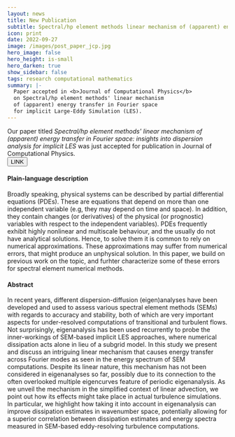 ```yaml
---
layout: news
title: New Publication
subtitle: Spectral/hp element methods linear mechanism of (apparent) energy transfer in Fourier space
icon: print
date: 2022-09-27
image: /images/post_paper_jcp.jpg
hero_image: false
hero_height: is-small
hero_darken: true
show_sidebar: false
tags: research computational mathematics
summary: |-
  Paper accepted in <b>Journal of Computational Physics</b>
  on Spectral/hp element methods' linear mechanism
  of (apparent) energy transfer in Fourier space
  for implicit Large-Eddy Simulation (LES).
---
```


<html>
  <div class="content">
  Our paper titled <i>Spectral/hp element methods' linear
  mechanism of (apparent) energy transfer in Fourier space:
  insights into dispersion analysis for implicit LES</i>
  was just accepted for publication in Journal of Computational
  Physics.
  </div>

  <div>
    <a href="https://authors.elsevier.com/c/1fpiQ508HsaBh" style="">
      <button class="button is-outlined is-info is-small"> LINK </button>
    </a>
  </div>

  <div class="content"><h4> Plain-language description </h4></div>
  <div class="notification is-success is-light">
    Broadly speaking, physical systems can be described by
    partial differential equations (PDEs). These are equations
    that depend on more than one independent variable (e.g,
    they may depend on time and space). In addition, they
    contain changes (or derivatives) of the physical (or
    prognostic) variables with respect to the independent
    variables). PDEs frequently exhibit highly nonlinear
    and multiscale behaviour, and the usually do not have
    analytical solutions. Hence, to solve them it is common
    to rely on numerical approximations.
    These approximations may suffer from numerical errors,
    that might produce an unphysical solution. In this paper,
    we build on previous work on the topic, and furhter characterize
    some of these errors for spectral element numerical methods.  
  </div>

  <div class="content"><h4> Abstract </h4></div>
  <div class="notification is-info is-light">
    In recent years, different dispersion-diffusion (eigen)analyses
    have been developed and used to assess various spectral element
    methods (SEMs) with regards to accuracy and stability, both of
    which are very important aspects for under-resolved computations
    of transitional and turbulent flows. Not surprisingly, eigenanalysis
    has been used recurrently to probe the inner-workings of SEM-based
    implicit LES approaches, where numerical dissipation acts alone
    in lieu of a subgrid model. In this study we present and discuss
    an intriguing linear mechanism that causes energy transfer across
    Fourier modes as seen in the energy spectrum of SEM computations.
    Despite its linear nature, this mechanism has not been considered
    in eigenanalyses so far, possibly due to its connection to the
    often overlooked multiple eigencurves feature of periodic eigenanalysis.
    As we unveil the mechanism in the simplified context of linear advection,
    we point out how its effects might take place in actual turbulence
    simulations. In particular, we highlight how taking it into account
    in eigenanalysis can improve dissipation estimates in wavenumber
    space, potentially allowing for a superior correlation between
    dissipation estimates and energy spectra measured in SEM-based
    eddy-resolving turbulence computations.
  </div>

  <br>
</html>
